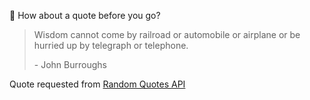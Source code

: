 📣 How about a quote before you go?

> Wisdom cannot come by railroad or automobile or airplane or be hurried up by telegraph or telephone.
>
> <p>- John Burroughs</p>

Quote requested from [Random Quotes API](https://github.com/lukePeavey/quotable)
